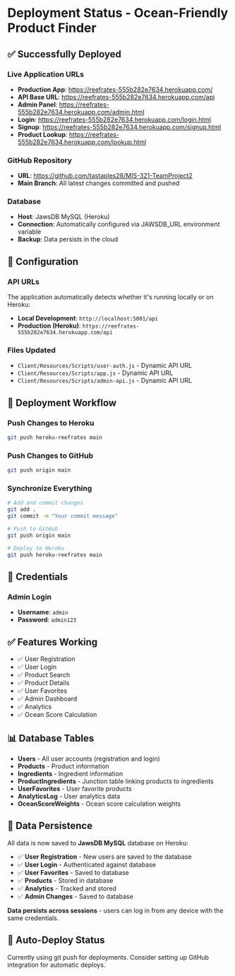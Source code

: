 # Deployment Status - Ocean-Friendly Product Finder

## ✅ Successfully Deployed

### Live Application URLs
- **Production App**: https://reefrates-555b282e7634.herokuapp.com/
- **API Base URL**: https://reefrates-555b282e7634.herokuapp.com/api
- **Admin Panel**: https://reefrates-555b282e7634.herokuapp.com/admin.html
- **Login**: https://reefrates-555b282e7634.herokuapp.com/login.html
- **Signup**: https://reefrates-555b282e7634.herokuapp.com/signup.html
- **Product Lookup**: https://reefrates-555b282e7634.herokuapp.com/lookup.html

### GitHub Repository
- **URL**: https://github.com/tastaples28/MIS-321-TeamProject2
- **Main Branch**: All latest changes committed and pushed

### Database
- **Host**: JawsDB MySQL (Heroku)
- **Connection**: Automatically configured via JAWSDB_URL environment variable
- **Backup**: Data persists in the cloud

## 🔧 Configuration

### API URLs
The application automatically detects whether it's running locally or on Heroku:
- **Local Development**: `http://localhost:5001/api`
- **Production (Heroku)**: `https://reefrates-555b282e7634.herokuapp.com/api`

### Files Updated
- `Client/Resources/Scripts/user-auth.js` - Dynamic API URL
- `Client/Resources/Scripts/app.js` - Dynamic API URL
- `Client/Resources/Scripts/admin-api.js` - Dynamic API URL

## 🚀 Deployment Workflow

### Push Changes to Heroku
```bash
git push heroku-reefrates main
```

### Push Changes to GitHub
```bash
git push origin main
```

### Synchronize Everything
```bash
# Add and commit changes
git add .
git commit -m "Your commit message"

# Push to GitHub
git push origin main

# Deploy to Heroku
git push heroku-reefrates main
```

## 🔑 Credentials

### Admin Login
- **Username**: `admin`
- **Password**: `admin123`

## ✅ Features Working
- ✅ User Registration
- ✅ User Login
- ✅ Product Search
- ✅ Product Details
- ✅ User Favorites
- ✅ Admin Dashboard
- ✅ Analytics
- ✅ Ocean Score Calculation

## 📊 Database Tables
- **Users** - All user accounts (registration and login)
- **Products** - Product information
- **Ingredients** - Ingredient information
- **ProductIngredients** - Junction table linking products to ingredients
- **UserFavorites** - User favorite products
- **AnalyticsLog** - User analytics data
- **OceanScoreWeights** - Ocean score calculation weights

## 💾 Data Persistence
All data is now saved to **JawsDB MySQL** database on Heroku:
- ✅ **User Registration** - New users are saved to the database
- ✅ **User Login** - Authenticated against database
- ✅ **User Favorites** - Saved to database
- ✅ **Products** - Stored in database
- ✅ **Analytics** - Tracked and stored
- ✅ **Admin Changes** - Saved to database

**Data persists across sessions** - users can log in from any device with the same credentials.

## 🔄 Auto-Deploy Status
Currently using git push for deployments. Consider setting up GitHub integration for automatic deploys.

